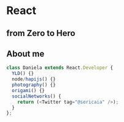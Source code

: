 # React
## from Zero to Hero


## About me

```js
class Daniela extends React.Developer {
  YLD() {}
  node/hapijs() {}
  photography() {}
  origami() {}
  socialNetworks() {
    return (<Twitter tag="@sericaia" />);
  }
};
```
